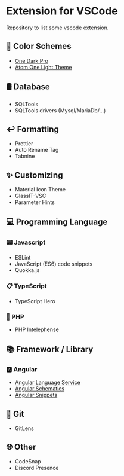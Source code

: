 # Extension for VSCode
Repository to list some vscode extension.

## 📑 Color Schemes
- [One Dark Pro](https://marketplace.visualstudio.com/items?itemName=zhuangtongfa.Material-theme)
- [Atom One Light Theme](https://marketplace.visualstudio.com/items?itemName=akamud.vscode-theme-onelight)

## 🛢 Database
- SQLTools
- SQLTools drivers (Mysql/MariaDb/...)

## ↩️ Formatting
- Prettier
- Auto Rename Tag
- Tabnine

## ✨ Customizing
- Material Icon Theme
- GlassIT-VSC
- Parameter Hints

## 💻 Programming Language
### 📟 Javascript
- ESLint
- JavaScript (ES6) code snippets
- Quokka.js

### 📋 TypeScript
- TypeScript Hero

### 🐘 PHP
- PHP Intelephense

## 📚 Framework / Library
### 🅰️ Angular
- [Angular Language Service](https://marketplace.visualstudio.com/items?itemName=Angular.ng-template)
- [Angular Schematics](https://marketplace.visualstudio.com/items?itemName=cyrilletuzi.angular-schematics)
- [Angular Snippets](https://marketplace.visualstudio.com/items?itemName=johnpapa.Angular2)

## 📌 Git
- GitLens

## 🌐 Other
- CodeSnap
- Discord Presence
